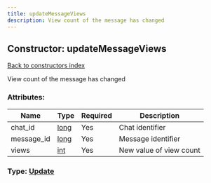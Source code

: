 ```yaml
---
title: updateMessageViews
description: View count of the message has changed
---
```

## Constructor: updateMessageViews  
[Back to constructors index](index.md)



View count of the message has changed

### Attributes:

| Name     |    Type       | Required | Description |
|----------|---------------|----------|-------------|
|chat\_id|[long](../types/long.md) | Yes|Chat identifier|
|message\_id|[long](../types/long.md) | Yes|Message identifier|
|views|[int](../types/int.md) | Yes|New value of view count|



### Type: [Update](../types/Update.md)


